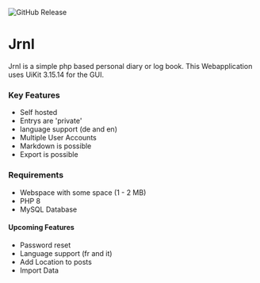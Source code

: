 ![GitHub Release](https://img.shields.io/github/v/release/cheinisch/journal?label=Latest%20Version)
# Jrnl

Jrnl is a simple php based personal diary or log book. This Webapplication uses UiKit 3.15.14 for the GUI.

### Key Features

* Self hosted
* Entrys are 'private'
* language support (de and en)
* Multiple User Accounts
* Markdown is possible
* Export is possible

### Requirements

* Webspace with some space (1 - 2 MB)
* PHP 8
* MySQL Database

#### Upcoming Features

* Password reset
* Language support (fr and it)
* Add Location to posts
* Import Data
